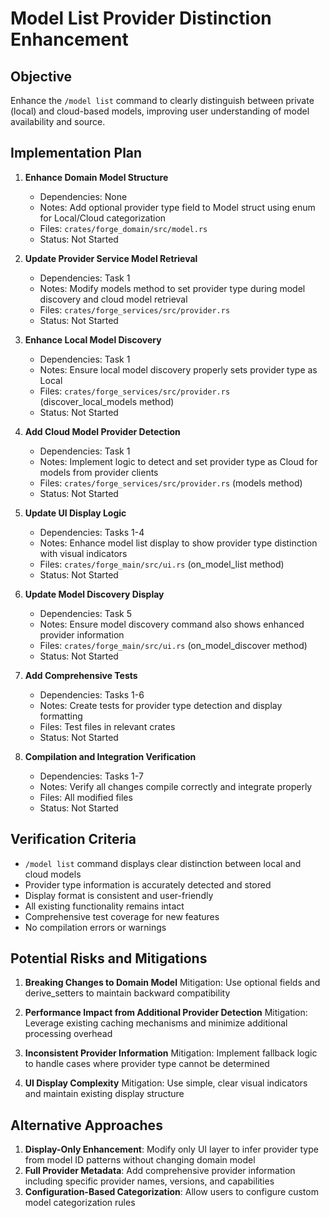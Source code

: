# Model List Provider Distinction Enhancement

## Objective
Enhance the `/model list` command to clearly distinguish between private (local) and cloud-based models, improving user understanding of model availability and source.

## Implementation Plan

1. **Enhance Domain Model Structure**
   - Dependencies: None
   - Notes: Add optional provider type field to Model struct using enum for Local/Cloud categorization
   - Files: `crates/forge_domain/src/model.rs`
   - Status: Not Started

2. **Update Provider Service Model Retrieval**
   - Dependencies: Task 1
   - Notes: Modify models method to set provider type during model discovery and cloud model retrieval
   - Files: `crates/forge_services/src/provider.rs`
   - Status: Not Started

3. **Enhance Local Model Discovery**
   - Dependencies: Task 1
   - Notes: Ensure local model discovery properly sets provider type as Local
   - Files: `crates/forge_services/src/provider.rs` (discover_local_models method)
   - Status: Not Started

4. **Add Cloud Model Provider Detection**
   - Dependencies: Task 1
   - Notes: Implement logic to detect and set provider type as Cloud for models from provider clients
   - Files: `crates/forge_services/src/provider.rs` (models method)
   - Status: Not Started

5. **Update UI Display Logic**
   - Dependencies: Tasks 1-4
   - Notes: Enhance model list display to show provider type distinction with visual indicators
   - Files: `crates/forge_main/src/ui.rs` (on_model_list method)
   - Status: Not Started

6. **Update Model Discovery Display**
   - Dependencies: Task 5
   - Notes: Ensure model discovery command also shows enhanced provider information
   - Files: `crates/forge_main/src/ui.rs` (on_model_discover method)
   - Status: Not Started

7. **Add Comprehensive Tests**
   - Dependencies: Tasks 1-6
   - Notes: Create tests for provider type detection and display formatting
   - Files: Test files in relevant crates
   - Status: Not Started

8. **Compilation and Integration Verification**
   - Dependencies: Tasks 1-7
   - Notes: Verify all changes compile correctly and integrate properly
   - Files: All modified files
   - Status: Not Started

## Verification Criteria
- `/model list` command displays clear distinction between local and cloud models
- Provider type information is accurately detected and stored
- Display format is consistent and user-friendly
- All existing functionality remains intact
- Comprehensive test coverage for new features
- No compilation errors or warnings

## Potential Risks and Mitigations

1. **Breaking Changes to Domain Model**
   Mitigation: Use optional fields and derive_setters to maintain backward compatibility

2. **Performance Impact from Additional Provider Detection**
   Mitigation: Leverage existing caching mechanisms and minimize additional processing overhead

3. **Inconsistent Provider Information**
   Mitigation: Implement fallback logic to handle cases where provider type cannot be determined

4. **UI Display Complexity**
   Mitigation: Use simple, clear visual indicators and maintain existing display structure

## Alternative Approaches

1. **Display-Only Enhancement**: Modify only UI layer to infer provider type from model ID patterns without changing domain model
2. **Full Provider Metadata**: Add comprehensive provider information including specific provider names, versions, and capabilities
3. **Configuration-Based Categorization**: Allow users to configure custom model categorization rules
